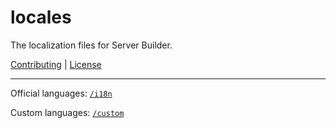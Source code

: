 # locales

The localization files for Server Builder.

[Contributing](https://github.com/server-builder/locales/blob/main/CONTRIBUTING.md) | [License](https://github.com/server-builder/locales/blob/main/LICENSE.md)

<hr />

Official languages: [`/i18n`](/tree/main/i18n)

Custom languages: [`/custom`](/tree/main/custom)
